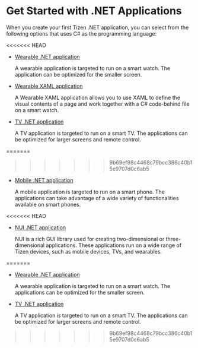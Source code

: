# Get Started with .NET Applications

When you create your first Tizen .NET application, you can select from the following options that uses C# as the programming language:

<<<<<<< HEAD
-   [Wearable .NET application](wearable/first-app.md)

    A wearable application is targeted to run on a smart watch. The application can be optimized for the smaller screen.

-   [Wearable XAML application](wearable/first-xaml-app.md)

    A Wearable XAML application allows you to use XAML to define the visual contents of a page and work together with a C# code-behind file on a smart watch.

-   [TV .NET application](tv/first-app.md)

    A TV application is targeted to run on a smart TV. The applications can be optimized for larger screens and remote control.

=======
>>>>>>> 9b69ef98c4468c79bcc386c40b15e9707d0c6ab5
-   [Mobile .NET application](mobile/first-app.md)

    A mobile application is targeted to run on a smart phone. The applications can take advantage of a wide variety of functionalities available on smart phones.

<<<<<<< HEAD
-   [NUI .NET application](nui/quickstart.md)

    NUI is a rich GUI library used for creating two-dimensional or three-dimensional applications.
    These applications run on a wide range of Tizen devices, such as mobile devices, TVs, and wearables.






=======
-   [Wearable .NET application](wearable/first-app.md)

    A wearable application is targeted to run on a smart watch. The applications can be optimized for the smaller screen.

-   [TV .NET application](tv/first-app.md)

    A TV application is targeted to run on a smart TV. The applications can be optimized for larger screens and remote control.
>>>>>>> 9b69ef98c4468c79bcc386c40b15e9707d0c6ab5

